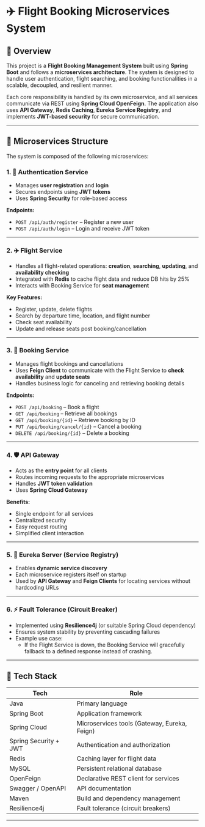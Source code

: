 # ✈️ Flight Booking Microservices System

## 🧭 Overview

This project is a **Flight Booking Management System** built using **Spring Boot** and follows a **microservices architecture**. The system is designed to handle user authentication, flight searching, and booking functionalities in a scalable, decoupled, and resilient manner.

Each core responsibility is handled by its own microservice, and all services communicate via REST using **Spring Cloud OpenFeign**. The application also uses **API Gateway**, **Redis Caching**, **Eureka Service Registry**, and implements **JWT-based security** for secure communication.

---

## 🧱 Microservices Structure

The system is composed of the following microservices:

### 1. 🔐 Authentication Service
- Manages **user registration** and **login**
- Secures endpoints using **JWT tokens**
- Uses **Spring Security** for role-based access

**Endpoints:**
- `POST /api/auth/register` – Register a new user
- `POST /api/auth/login` – Login and receive JWT token

---

### 2. ✈️ Flight Service
- Handles all flight-related operations: **creation**, **searching**, **updating**, and **availability checking**
- Integrated with **Redis** to cache flight data and reduce DB hits by 25%
- Interacts with Booking Service for **seat management**

**Key Features:**
- Register, update, delete flights
- Search by departure time, location, and flight number
- Check seat availability
- Update and release seats post booking/cancellation

---

### 3. 📑 Booking Service
- Manages flight bookings and cancellations
- Uses **Feign Client** to communicate with the Flight Service to **check availability** and **update seats**
- Handles business logic for canceling and retrieving booking details

**Endpoints:**
- `POST /api/booking` – Book a flight
- `GET /api/booking` – Retrieve all bookings
- `GET /api/booking/{id}` – Retrieve booking by ID
- `PUT /api/booking/cancel/{id}` – Cancel a booking
- `DELETE /api/booking/{id}` – Delete a booking

---

### 4. 🛡️ API Gateway
- Acts as the **entry point** for all clients
- Routes incoming requests to the appropriate microservices
- Handles **JWT token validation**
- Uses **Spring Cloud Gateway**

**Benefits:**
- Single endpoint for all services
- Centralized security
- Easy request routing
- Simplified client interaction

---

### 5. 🧭 Eureka Server (Service Registry)
- Enables **dynamic service discovery**
- Each microservice registers itself on startup
- Used by **API Gateway** and **Feign Clients** for locating services without hardcoding URLs

---

### 6. ⚡ Fault Tolerance (Circuit Breaker)
- Implemented using **Resilience4j** (or suitable Spring Cloud dependency)
- Ensures system stability by preventing cascading failures
- Example use case:
  - If the Flight Service is down, the Booking Service will gracefully fallback to a defined response instead of crashing.

---

## 🧰 Tech Stack

| Tech                     | Role                                     |
|--------------------------|------------------------------------------|
| Java                     | Primary language                         |
| Spring Boot              | Application framework                    |
| Spring Cloud             | Microservices tools (Gateway, Eureka, Feign) |
| Spring Security + JWT    | Authentication and authorization         |
| Redis                    | Caching layer for flight data            |
| MySQL                    | Persistent relational database           |
| OpenFeign                | Declarative REST client for services     |
| Swagger / OpenAPI        | API documentation                        |
| Maven                    | Build and dependency management          |
| Resilience4j             | Fault tolerance (circuit breakers)       |

---
